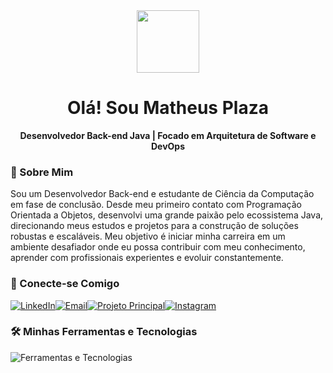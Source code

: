 <div id="header" align="center">
  <img src="https://media.giphy.com/media/M9gbBd9nbDrOTu1Mqx/giphy.gif" width="100"/>
  <h1>Olá! Sou Matheus Plaza</h1>
  <p><strong>Desenvolvedor Back-end Java | Focado em Arquitetura de Software e DevOps</strong></p>
</div>

<div id="about" align="left">
  <h3>📄 Sobre Mim</h3>
  <p>
    Sou um Desenvolvedor Back-end e estudante de Ciência da Computação em fase de conclusão. Desde meu primeiro contato com Programação Orientada a Objetos, desenvolvi uma grande paixão pelo ecossistema Java, direcionando meus estudos e projetos para a construção de soluções robustas e escaláveis. Meu objetivo é iniciar minha carreira em um ambiente desafiador onde eu possa contribuir com meu conhecimento, aprender com profissionais experientes e evoluir constantemente.
  </p>
</div>

<div id="social" align="left">
  <h3>🤝 Conecte-se Comigo</h3>
  <a href="https://www.linkedin.com/in/matheus-plaza-3424aa267" target="_blank"><img src="https://img.shields.io/badge/LinkedIn-0077B5?style=for-the-badge&logo=linkedin&logoColor=white" alt="LinkedIn"/></a><a href="mailto:matheusplaza@alunos.utfpr.edu.br"><img src="https://img.shields.io/badge/Email-D14836?style=for-the-badge&logo=gmail&logoColor=white" alt="Email"/></a><a href="https://github.com/matheus-plaza/libraryAPI" target="_blank"><img src="https://img.shields.io/badge/Meu%20Projeto%20Principal-000000?style=for-the-badge&logo=github&logoColor=white" alt="Projeto Principal"/></a><a href="https://www.instagram.com/matheusplaza_/" target="_blank"><img src="https://img.shields.io/badge/Instagram-E4405F?style=for-the-badge&logo=instagram&logoColor=white" alt="Instagram"/></a>

</div>

<div id="tech" align="left">
  <h3>🛠️ Minhas Ferramentas e Tecnologias</h3>
  <p>
    <img src="https://skillicons.dev/icons?i=java,spring,angular,docker,maven,hibernate,postgres,mysql,postman,linux,git,gitlab" alt="Ferramentas e Tecnologias"/>
 </p>
